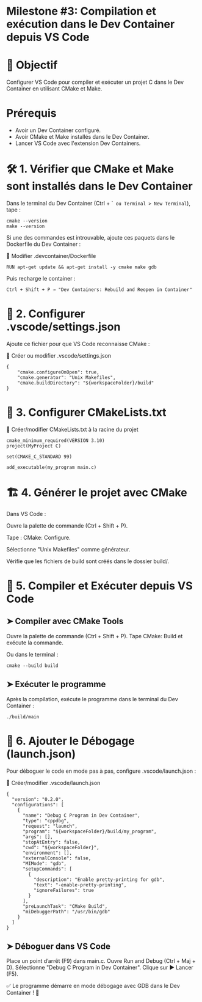 # Milestone #3: Compilation et exécution dans le Dev Container depuis VS Code

# 🎯 Objectif

Configurer VS Code pour compiler et exécuter un projet C dans le Dev Container en utilisant CMake et Make.

# Prérequis

- Avoir un Dev Container configuré.
- Avoir CMake et Make installés dans le Dev Container.
- Lancer VS Code avec l'extension Dev Containers.

# 🛠️ 1. Vérifier que CMake et Make sont installés dans le Dev Container

Dans le terminal du Dev Container (Ctrl + \`` ou Terminal > New Terminal`), tape :

```
cmake --version
make --version
```

Si une des commandes est introuvable, ajoute ces paquets dans le Dockerfile du Dev Container :

📄 Modifier .devcontainer/Dockerfile

```
RUN apt-get update && apt-get install -y cmake make gdb
```

Puis recharge le container :

```
Ctrl + Shift + P → "Dev Containers: Rebuild and Reopen in Container"
```

# 📄 2. Configurer .vscode/settings.json

Ajoute ce fichier pour que VS Code reconnaisse CMake :

📄 Créer ou modifier .vscode/settings.json

```
{
    "cmake.configureOnOpen": true,
    "cmake.generator": "Unix Makefiles",
    "cmake.buildDirectory": "${workspaceFolder}/build"
}
```

# 🔧 3. Configurer CMakeLists.txt

📄 Créer/modifier CMakeLists.txt à la racine du projet

```
cmake_minimum_required(VERSION 3.10)
project(MyProject C)

set(CMAKE_C_STANDARD 99)

add_executable(my_program main.c)
```

# 🏗️ 4. Générer le projet avec CMake

Dans VS Code :

Ouvre la palette de commande (Ctrl + Shift + P).

Tape : CMake: Configure.

Sélectionne "Unix Makefiles" comme générateur.

Vérifie que les fichiers de build sont créés dans le dossier build/.

# 🔨 5. Compiler et Exécuter depuis VS Code

## ➤ Compiler avec CMake Tools

Ouvre la palette de commande (Ctrl + Shift + P).
Tape CMake: Build et exécute la commande.

Ou dans le terminal :

```
cmake --build build
```

## ➤ Exécuter le programme
Après la compilation, exécute le programme dans le terminal du Dev Container :

```
./build/main
```

# 🐞 6. Ajouter le Débogage (launch.json)

Pour déboguer le code en mode pas à pas, configure .vscode/launch.json :

📄 Créer/modifier .vscode/launch.json

```
{
  "version": "0.2.0",
  "configurations": [
    {
      "name": "Debug C Program in Dev Container",
      "type": "cppdbg",
      "request": "launch",
      "program": "${workspaceFolder}/build/my_program",
      "args": [],
      "stopAtEntry": false,
      "cwd": "${workspaceFolder}",
      "environment": [],
      "externalConsole": false,
      "MIMode": "gdb",
      "setupCommands": [
        {
          "description": "Enable pretty-printing for gdb",
          "text": "-enable-pretty-printing",
          "ignoreFailures": true
        }
      ],
      "preLaunchTask": "CMake Build",
      "miDebuggerPath": "/usr/bin/gdb"
    }
  ]
}
```

## ➤ Déboguer dans VS Code

Place un point d’arrêt (F9) dans main.c.
Ouvre Run and Debug (Ctrl + Maj + D).
Sélectionne "Debug C Program in Dev Container".
Clique sur ▶ Lancer (F5).

✅ Le programme démarre en mode débogage avec GDB dans le Dev Container ! 🎯
